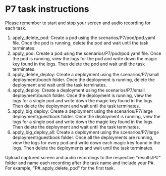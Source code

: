 # P7 task instructions

Please remember to start and stop your screen and audio recording for each task.

1. apply_delete_pod: Create a pod using the scenarios/P7/pod/pod.yaml file. Once the pod is running, delete the pod and wait until the task terminates.
2. apply_pod: Create a pod using the scenarios/P7/pod/pod.yaml file. Once the pod is running, view the logs for the pod and write down the magic key found in the logs. Then delete the pod and wait until the task terminates.
3. apply_delete_deploy: Create a deployment using the scenarios/P7/small deployment/bunch folder. Once the deployment is running, delete the deployment and wait until the task terminates.
4. apply_deploy: Create a deployment using the scenarios/P7/small deployment/bunch folder. Once the deployment is running, view the logs for a single pod and write down the magic key found in the logs. Then delete the deployment and wait until the task terminates.
5. apply_big_deploy: Create a deployment using the scenarios/P7/large deployment/guestbook folder. Once the deployment is running, view the logs for a single pod and write down the magic key found in the logs. Then delete the deployment and wait until the task terminates.
6. apply_big_deploy_all: Create a deployment using the scenarios/P7/large deployment/guestbook folder. Once all the deployments are running, view the logs for every pod and write down each magic key found in the logs. Then delete the deployments and wait until the task terminates.

Upload captured screen and audio recordings to the respective "results/P#" folder and name each recording after the task name and include your P#. For example, "P#_apply_delete_pod" for the first task.
